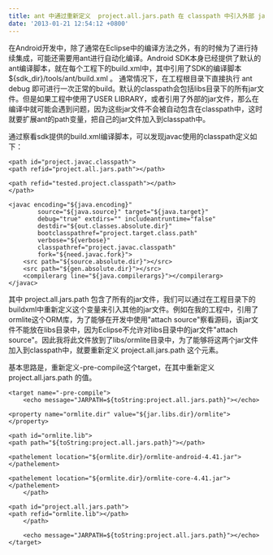 ```yaml
---
title: ant 中通过重新定义  project.all.jars.path 在 classpath 中引入外部 jar 文件
date: '2013-01-21 12:54:12 +0800'
---
```

在Android开发中，除了通常在Eclipse中的编译方法之外，有的时候为了进行持续集成，可能还需要用ant进行自动化编译。Android SDK本身已经提供了默认的ant编译脚本，就在每个工程下的build.xml中，其中引用了SDK的编译脚本${sdk_dir}/tools/ant/build.xml 。 通常情况下，在工程根目录下直接执行 ant debug 即可进行一次正常的build。默认的classpath会包括libs目录下的所有jar文件。但是如果工程中使用了USER LIBRARY，或者引用了外部的jar文件，那么在编译中就可能会遇到问题，因为这些jar文件不会被自动包含在classpath中，这时就要扩展ant的path变量，把自己的jar文件加入到classpath中。

通过察看sdk提供的build.xml编译脚本，可以发现javac使用的classpath定义如下：
```
<path id="project.javac.classpath">
<path refid="project.all.jars.path"></path>

<path refid="tested.project.classpath"></path>
</path>

<javac encoding="${java.encoding}"
        source="${java.source}" target="${java.target}"
        debug="true" extdirs="" includeantruntime="false"
        destdir="${out.classes.absolute.dir}"
        bootclasspathref="project.target.class.path"
        verbose="${verbose}"
        classpathref="project.javac.classpath"
        fork="${need.javac.fork}">
    <src path="${source.absolute.dir}"></src>
    <src path="${gen.absolute.dir}"></src>
    <compilerarg line="${java.compilerargs}"></compilerarg>
</javac>
```

其中 project.all.jars.path 包含了所有的jar文件，我们可以通过在工程目录下的buildxml中重新定义这个变量来引入其他的jar文件。例如在我的工程中，引用了ormlite这个ORM库，为了能够在开发中使用"attach source"察看源码，该jar文件不能放在libs目录中，因为Eclipse不允许对libs目录中的jar文件"attach source"。因此我将此文件放到了libs/ormlite目录中，为了能够将这两个jar文件加入到classpath中，就要重新定义 project.all.jars.path 这个元素。

基本思路是，重新定义-pre-compile这个target，在其中重新定义 project.all.jars.path 的值。
```
<target name="-pre-compile">
    <echo message="JARPATH=${toString:project.all.jars.path}"></echo>

<property name="ormlite.dir" value="${jar.libs.dir}/ormlite"></property>

<path id="ormlite.lib">
<path path="${toString:project.all.jars.path}"></path>

<pathelement location="${ormlite.dir}/ormlite-android-4.41.jar"></pathelement>

<pathelement location="${ormlite.dir}/ormlite-core-4.41.jar"></pathelement>
    </path>

<path id="project.all.jars.path">
<path refid="ormlite.lib"></path>
    </path>

    <echo message="JARPATH=${toString:project.all.jars.path}"></echo>
</target>
```
